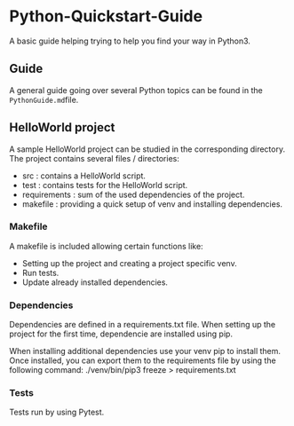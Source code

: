 # Python-Quickstart-Guide

A basic guide helping trying to help you find your way in Python3.

## Guide

A general guide going over several Python topics can be found in the `PythonGuide.md`file.

## HelloWorld project

A sample HelloWorld project can be studied in the corresponding directory. The project contains several files / directories:

- src : contains a HelloWorld script.
- test : contains tests for the HelloWorld script.
- requirements : sum of the used dependencies of the project.
- makefile : providing a quick setup of venv and installing dependencies.

### Makefile

A makefile is included allowing certain functions like:

- Setting up the project and creating a project specific venv.
- Run tests.
- Update already installed dependencies.

### Dependencies

Dependencies are defined in a requirements.txt file. When setting up the project for the first time, dependencie are installed using pip.

When installing additional dependencies use your venv pip to install them. Once installed, you can export them to the requirements file by using the following command:  ./venv/bin/pip3 freeze > requirements.txt

### Tests

Tests run by using Pytest.
